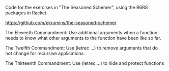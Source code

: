 Code for the exercises in "The Seasoned Schemer", using the R6RS packages in Racket.    

https://github.com/pkrumins/the-seasoned-schemer

The Eleventh Commandment: Use additional arguments when a function needs to know what other arguments to the function have been like so far.   

The Twelfth Commandment: Use (letrec ...) to remove arguments that do not change for recursive applications.

The Thirteenth Commandment: Use (letrec ...) to hide and protect functions



